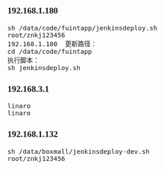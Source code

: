 <span  style="font-family: Simsun,serif; font-size: 17px; ">

### 192.168.1.180 

~~~
sh /data/code/fuintapp/jenkinsdeploy.sh
root/znkj123456
192.168.1.180  更新路径：
cd /data/code/fuintapp
执行脚本：
sh jenkinsdeploy.sh
~~~

### 192.168.3.1

~~~
linaro
linaro
~~~

### 192.168.1.132

~~~
sh /data/boxmall/jenkinsdeploy-dev.sh
root/znkj123456
~~~

</span>